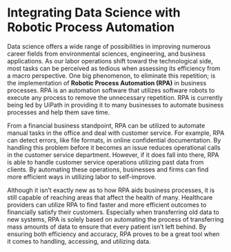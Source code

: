 # Integrating Data Science with Robotic Process Automation

Data science offers a wide range of possibilities in improving numerous career fields from environmental sciences, engineering, and business applications. As our labor operations shift toward the technological side, most tasks can be perceived as tedious when assessing its efficiency from a macro perspective. One big phenomenon, to eliminate this repetition; is the implementation of **Robotic Process Automation (RPA)** in business processes. RPA is an automation software that utilizes software robots to execute any process to remove the unnecessary repetition. RPA is currently being led by UiPath in providing it to many businesses to automate business processes and help them save time. 

From a financial business standpoint, RPA can be utilized to automate manual tasks in the office and deal with customer service. For example, RPA can detect errors, like file formats, in online confidential documentation. By handling this problem before it becomes an issue reduces operational calls in the customer service department. However, if it does fall into there, RPA is able to handle customer service operations utilizing past data from clients. By automating these operations, businesses and firms can find more efficient ways in utilizing labor to self-improve. 

Although it isn’t exactly new as to how RPA aids business processes, it is still capable of reaching areas that affect the health of many. Healthcare providers can utilize RPA to find faster and more efficient outcomes to financially satisfy their customers. Especially when transferring old data to new systems, RPA is solely based on automating the process of transferring mass amounts of data to ensure that every patient isn’t left behind. By ensuring both efficiency and accuracy, RPA proves to be a great tool when it comes to handling, accessing, and utilizing data. 
